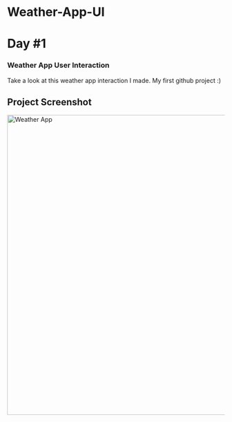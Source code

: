 # Weather-App-UI
# Day #1

### Weather App User Interaction
Take a look at this weather app interaction I made. My first github project :)

## Project Screenshot

<img width="694" alt="Weather App" src="https://github.com/KaeKodes/Weather-App-UI/assets/136675316/7e0cd5e2-1573-4e93-acc4-a067f78a61b2">
